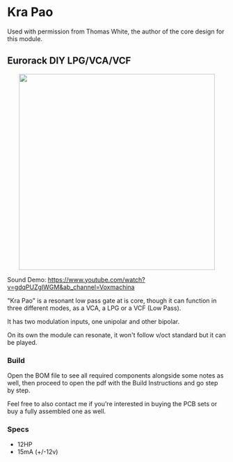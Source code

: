 # Kra Pao
Used with permission from Thomas White, the author of the core design for this module.

## Eurorack DIY LPG/VCA/VCF

<p align="center">
  <img src="https://github.com/musicdevghost/eurorack/blob/main/KRA%20PAO%20-%20RESONANT%20LOW%20PASS%20GATE/Images/real_faceplate.png" width="450">
</p>

Sound Demo: https://www.youtube.com/watch?v=gdqPUZgIWGM&ab_channel=Voxmachina

"Kra Pao" is a resonant low pass gate at is core, though it can function in three different modes, as a VCA, a LPG or a VCF (Low Pass).

It has two modulation inputs, one unipolar and other bipolar.

On its own the module can resonate, it won't follow v/oct standard but it can be played.

### Build
Open the BOM file to see all required components alongside some notes as well, then proceed to open the pdf with the Build Instructions and go step by step.

Feel free to also contact me if you're interested in buying the PCB sets or buy a fully assembled one as well.

### Specs

* 12HP
* 15mA (+/-12v)

